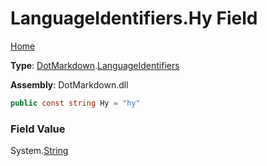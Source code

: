 # LanguageIdentifiers\.Hy Field

[Home](../../../README.md)

**Type**: [DotMarkdown](../../README.md)\.[LanguageIdentifiers](../README.md)

**Assembly**: DotMarkdown\.dll

```csharp
public const string Hy = "hy"
```

### Field Value

System\.[String](https://docs.microsoft.com/en-us/dotnet/api/system.string)